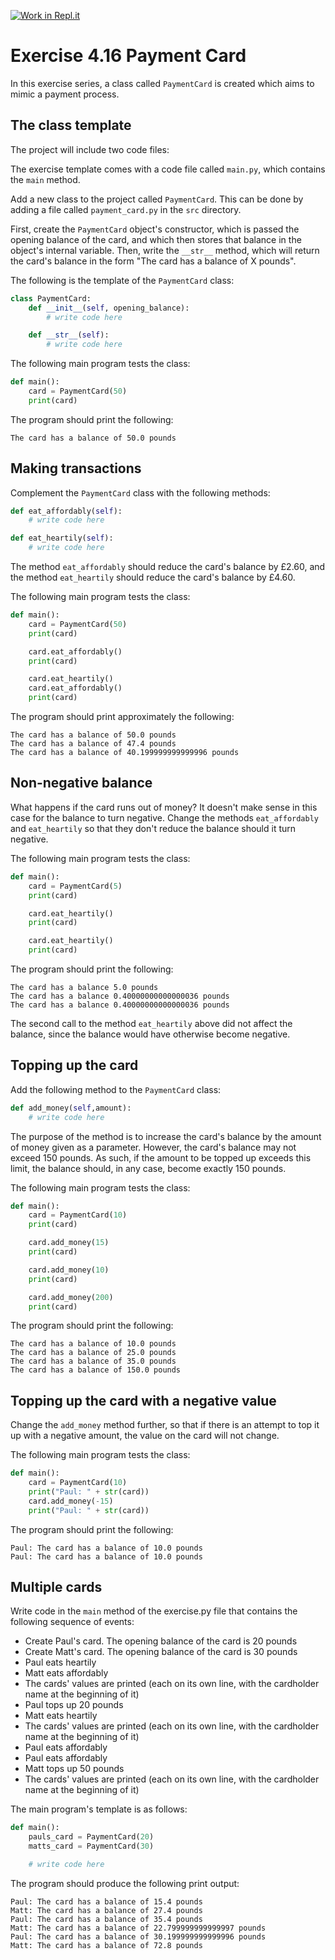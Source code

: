 [![Work in Repl.it](https://classroom.github.com/assets/work-in-replit-14baed9a392b3a25080506f3b7b6d57f295ec2978f6f33ec97e36a161684cbe9.svg)](https://classroom.github.com/online_ide?assignment_repo_id=4834015&assignment_repo_type=AssignmentRepo)
# Exercise 4.16 Payment Card

In this exercise series, a class called `PaymentCard` is created which aims to mimic a payment process.

## The class template

The project will include two code files:

The exercise template comes with a code file called `main.py`, which contains the `main` method.

Add a new class to the project called `PaymentCard`. This can be done by adding a file called `payment_card.py` in the `src` directory.

First, create the `PaymentCard` object's constructor, which is passed the opening balance of the card, and which then stores that balance in the object's internal variable. Then, write the `__str__` method, which will return the card's balance in the form "The card has a balance of X pounds".

The following is the template of the `PaymentCard` class:


```python
class PaymentCard:
    def __init__(self, opening_balance):
        # write code here

    def __str__(self):
        # write code here
```

The following main program tests the class:

```python
def main():
    card = PaymentCard(50)
    print(card)
```

The program should print the following:

```plaintext
The card has a balance of 50.0 pounds
```

## Making transactions

Complement the `PaymentCard` class with the following methods:

```python
def eat_affordably(self):
    # write code here

def eat_heartily(self):
    # write code here
```

The method `eat_affordably` should reduce the card's balance by £2.60, and the method `eat_heartily` should reduce the card's balance by £4.60.

The following main program tests the class:

```python
def main():
    card = PaymentCard(50)
    print(card)

    card.eat_affordably()
    print(card)

    card.eat_heartily()
    card.eat_affordably()
    print(card)
```

The program should print approximately the following:

```plaintext
The card has a balance of 50.0 pounds
The card has a balance of 47.4 pounds
The card has a balance of 40.199999999999996 pounds
```

## Non-negative balance

What happens if the card runs out of money? It doesn't make sense in this case for the balance to turn negative. Change the methods `eat_affordably` and `eat_heartily` so that they don't reduce the balance should it turn negative.

The following main program tests the class:

```python
def main():
    card = PaymentCard(5)
    print(card)

    card.eat_heartily()
    print(card)

    card.eat_heartily()
    print(card)
```

The program should print the following:

```plaintext
The card has a balance 5.0 pounds
The card has a balance 0.40000000000000036 pounds
The card has a balance 0.40000000000000036 pounds
```

The second call to the method `eat_heartily` above did not affect the balance, since the balance would have otherwise become negative.

## Topping up the card

Add the following method to the `PaymentCard` class:

```python
def add_money(self,amount):
    # write code here
```

The purpose of the method is to increase the card's balance by the amount of money given as a parameter. However, the card's balance may not exceed 150 pounds. As such, if the amount to be topped up exceeds this limit, the balance should, in any case, become exactly 150 pounds.

The following main program tests the class:

```python
def main():
    card = PaymentCard(10)
    print(card)

    card.add_money(15)
    print(card)

    card.add_money(10)
    print(card)

    card.add_money(200)
    print(card)
```

The program should print the following:

```plaintext
The card has a balance of 10.0 pounds
The card has a balance of 25.0 pounds
The card has a balance of 35.0 pounds
The card has a balance of 150.0 pounds
```

## Topping up the card with a negative value

Change the `add_money` method further, so that if there is an attempt to top it up with a negative amount, the value on the card will not change.

The following main program tests the class:

```python
def main():
    card = PaymentCard(10)
    print("Paul: " + str(card))
    card.add_money(-15)
    print("Paul: " + str(card))
```

The program should print the following:

```plaintext
Paul: The card has a balance of 10.0 pounds
Paul: The card has a balance of 10.0 pounds
```

## Multiple cards

Write code in the `main` method of the exercise.py file that contains the following sequence of events:

- Create Paul's card. The opening balance of the card is 20 pounds
- Create Matt's card. The opening balance of the card is 30 pounds
- Paul eats heartily
- Matt eats affordably
- The cards' values ​​are printed (each on its own line, with the cardholder name at the beginning of it)
- Paul tops up 20 pounds
- Matt eats heartily
- The cards' values ​​are printed (each on its own line, with the cardholder name at the beginning of it)
- Paul eats affordably
- Paul eats affordably
- Matt tops up 50 pounds
- The cards' values ​​are printed (each on its own line, with the cardholder name at the beginning of it)

The main program's template is as follows:

```python
def main():
    pauls_card = PaymentCard(20)
    matts_card = PaymentCard(30)

    # write code here
```

The program should produce the following print output:

```plaintext
Paul: The card has a balance of 15.4 pounds
Matt: The card has a balance of 27.4 pounds
Paul: The card has a balance of 35.4 pounds
Matt: The card has a balance of 22.799999999999997 pounds
Paul: The card has a balance of 30.199999999999996 pounds
Matt: The card has a balance of 72.8 pounds
```
